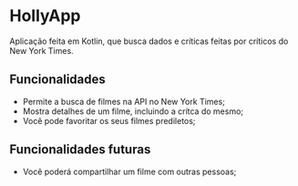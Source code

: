 # HollyApp

Aplicação feita em Kotlin, que busca dados e críticas feitas por críticos do New York Times.

## Funcionalidades
- Permite a busca de filmes na API no New York Times;
- Mostra detalhes de um filme, incluindo a crítca do mesmo;
- Você pode favoritar os seus filmes prediletos;

## Funcionalidades futuras
- Você poderá compartilhar um filme com outras pessoas;
